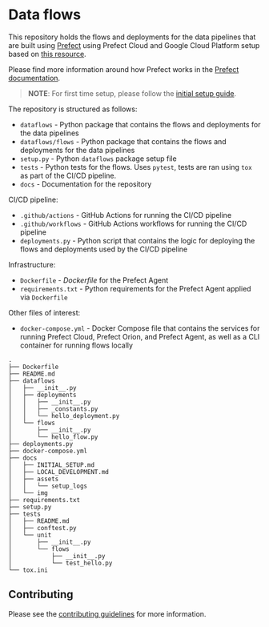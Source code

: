 # Data flows

This repository holds the flows and deployments for the data pipelines that are built using [Prefect](https://www.prefect.io/) using Prefect Cloud and Google Cloud Platform setup based on [this resource](https://github.com/anna-geller/prefect-cloud-gcp).

Please find more information around how Prefect works in the [Prefect documentation](https://docs.prefect.io/).

>**NOTE**: For first time setup, please follow the [initial setup guide](docs/INITIAL_SETUP.md).

The repository is structured as follows:

- `dataflows` - Python package that contains the flows and deployments for the data pipelines
- `dataflows/flows` - Python package that contains the flows and deployments for the data pipelines
- `setup.py` - Python `dataflows` package setup file
- `tests` - Python tests for the flows. Uses `pytest`, tests are ran using `tox` as part of the CI/CD pipeline.
- `docs` - Documentation for the repository

CI/CD pipeline:

- `.github/actions` - GitHub Actions for running the CI/CD pipeline
- `.github/workflows` - GitHub Actions workflows for running the CI/CD pipeline
- `deployments.py` - Python script that contains the logic for deploying the flows and deployments used by the CI/CD pipeline

Infrastructure:

- `Dockerfile` - *Dockerfile* for the Prefect Agent
- `requirements.txt` - Python requirements for the Prefect Agent applied via `Dockerfile`

Other files of interest:

- `docker-compose.yml` - Docker Compose file that contains the services for running Prefect Cloud, Prefect Orion, and Prefect Agent, as well as a CLI container for running flows locally

```
.
├── Dockerfile
├── README.md
├── dataflows
│   ├── __init__.py
│   ├── deployments
│   │   ├── __init__.py
│   │   ├── _constants.py
│   │   └── hello_deployment.py
│   └── flows
│       ├── __init__.py
│       └── hello_flow.py
├── deployments.py
├── docker-compose.yml
├── docs
│   ├── INITIAL_SETUP.md
│   ├── LOCAL_DEVELOPMENT.md
│   ├── assets
│   │   └── setup_logs
│   └── img
├── requirements.txt
├── setup.py
├── tests
│   ├── README.md
│   ├── conftest.py
│   └── unit
│       ├── __init__.py
│       └── flows
│           ├── __init__.py
│           └── test_hello.py
└── tox.ini
```

## Contributing

Please see the [contributing guidelines](docs/CONTRIBUTING.md) for more information.
